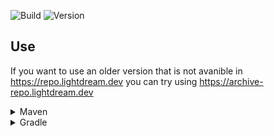 ![Build](../../actions/workflows/build.yml/badge.svg)
![Version](https://img.shields.io/badge/Version-1.10.3-red.svg)

## Use

If you want to use an older version that is not avanible in https://repo.lightdream.dev you can try using https://archive-repo.lightdream.dev

<details>
  <summary>Maven</summary><blockquote>
  <details><summary>repo.lightdream.dev</summary>

```xml
<repositories>
    <repository>
        <id>lightdream-repo</id>
        <url>https://repo.lightdream.dev/</url>
    </repository>
</repositories>
```

```xml
<dependenies>
    <dependency>
        <groupId>dev.lightdream</groupId>
        <artifactId>redis-manager</artifactId>
        <version>1.10.3</version>
    </dependency>
</dependenies>
```

  </details>

  <details><summary  style="padding-left:25px">jitpack.io</summary>

```xml
<repositories>
    <repository>
        <id>jitpack.io</id>
        <url>https://jitpack.io</url>
    </repository>
</repositories>
```

```xml
<dependencies>
    <dependency>
        <groupId>com.github.L1ghtDream</groupId>
        <artifactId>redis-manager</artifactId>
        <version>1.10.3</version>
    </dependency>
</dependencies>
```

</blockquote></details>

</details>

<details><summary>Gradle</summary><blockquote>

  <details><summary>Groovy</summary><blockquote>

  <details><summary>repo.lightdream.dev</summary>

```groovy
repositories {
    maven("https://repo.lightdream.dev/")
}
```

```groovy
dependencies {
    implementation "dev.lightdream:redis-manager:1.10.3"
}
```
  </details>

  <details><summary>jitpack.io</summary>

```groovy
repositories {
    maven { url "https://jitpack.io" }
}
```

```groovy
dependencies {
    implementation "com.github.L1ghtDream:redis-manager:1.10.3"
}
```
  </details>
</blockquote></details>

  <details>
    <summary>Kotlin</summary><blockquote>

  <details>
<summary>repo.lightdream.dev</summary>

```groovy
repositories {
    maven { url "https://repo.lightdream.dev/" }
}
```

```groovy
dependencies {
    implementation("dev.lightdream:redis-manager:1.10.3")
}
```
  </details>
  <details>
  <summary style="padding-left:50px">jitpack.io</summary>

```kotlin
repositories {
    maven("https://jitpack.io")
}
```

```kotlin
dependencies {
    implementation("com.github.L1ghtDream:redis-manager:1.10.3")
}
```



</details>

  </blockquote></details>

</blockquote></details>



